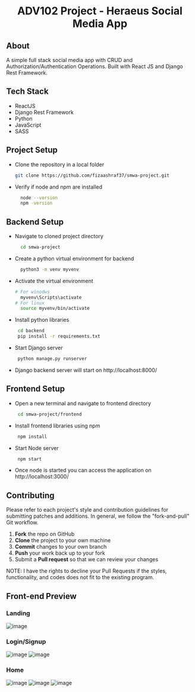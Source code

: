 
<div align="center">
  <h1>ADV102 Project - Heraeus Social Media App</h1>
</div>

## About
A simple full stack social media app with CRUD and Authorization/Authentication Operations. Built with React JS and Django Rest Framework.

## Tech Stack

* ReactJS
* Django Rest Framework
* Python
* JavaScript
* SASS

## Project Setup
- Clone the repository in a local folder
    ```sh
    git clone https://github.com/fizaashraf37/smwa-project.git 
    ```
- Verify if node and npm are installed
  ```sh
    node --version
    npm -version
    ```
## Backend Setup
- Navigate to cloned project directory
  ```sh
    cd smwa-project
    ```
- Create a python virtual environment for backend
  ```sh
    python3 -m venv myvenv
    ```
- Activate the virtual environment
  ```sh
  # For winodws
    myvenv\Scripts\activate
  # For linux
    source myvenv/bin/activate
    ```
- Install python libraries
  ```sh
   cd backend
   pip install -r requirements.txt
    ```
- Start Django server
  ```sh
   python manage.py runserver
    ```
- Django backend server will start on http://localhost:8000/

## Frontend Setup
- Open a new terminal and navigate to frontend directory
  ```sh
   cd smwa-project/frontend
    ```
- Install frontend libraries using npm
  ```sh
   npm install
    ```
- Start Node server
  ```sh
   npm start
    ```
- Once node is started you can access the application on http://localhost:3000/

## Contributing

Please refer to each project's style and contribution guidelines for submitting patches and additions. In general, we follow the "fork-and-pull" Git workflow.

 1. **Fork** the repo on GitHub
 2. **Clone** the project to your own machine
 3. **Commit** changes to your own branch
 4. **Push** your work back up to your fork
 5. Submit a **Pull request** so that we can review your changes

NOTE: I have the rights to decline your Pull Requests if the styles, functionality, and codes does not fit to the existing program.

## Front-end Preview

### Landing
![image](https://github.com/kaizenics/heraeus-social-media-app/assets/94561281/7f27a45a-695b-46d5-84fa-143314762c78)

### Login/Signup
![image](https://github.com/kaizenics/heraeus-social-media-app/assets/94561281/1858537a-f937-434d-b382-e59e641d06b3)
![image](https://github.com/kaizenics/heraeus-social-media-app/assets/94561281/61758ff7-4abf-4709-9424-6b40054e40f2)

### Home
![image](https://github.com/kaizenics/heraeus-social-media-app/assets/94561281/b1ed0c9b-b1b7-4d29-ac11-a2190ea6fd8a)
![image](https://github.com/kaizenics/heraeus-social-media-app/assets/94561281/5e191b13-d7ec-441f-829a-53cdb0220fed)
![image](https://github.com/kaizenics/heraeus-social-media-app/assets/94561281/211ee556-f14b-46b1-8dcf-2f0d578fad40)





